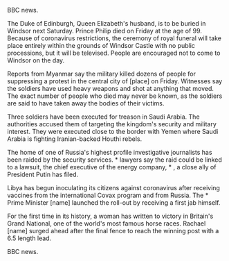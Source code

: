 BBC news.

The Duke of Edinburgh, Queen Elizabeth's husband, is to be buried in Windsor next Saturday. Prince Philip died on Friday at the age of 99. Because of coronavirus restrictions, the ceremony of royal funeral will take place entirely within the grounds of Windsor Castle with no public processions, but it will be televised. People are encouraged not to come to Windsor on the day.

Reports from Myanmar say the military killed dozens of people for suppressing a protest in the central city of [place] on Friday. Witnesses say the soldiers have used heavy weapons and shot at anything that moved. The exact number of people who died may never be known, as the soldiers are said to have taken away the bodies of their victims.

Three soldiers have been executed for treason in Saudi Arabia. The authorities accused them of targeting the kingdom's security and military interest. They were executed close to the border with Yemen where Saudi Arabia is fighting Iranian-backed Houthi rebels.

The home of one of Russia's highest profile investigative journalists has been raided by the security services. * lawyers say the raid could be linked to a lawsuit, the chief executive of the energy company, * , a close ally of President Putin has filed.

Libya has begun inoculating its citizens against coronavirus after receiving vaccines from the international Covax program and from Russia. The * Prime Minister [name] launched the roll-out by receiving a first jab himself.

For the first time in its history, a woman has written to victory in Britain's Grand National, one of the world's most famous horse races. Rachael [name] surged ahead after the final fence to reach the winning post with a 6.5 length lead. 

BBC news.

